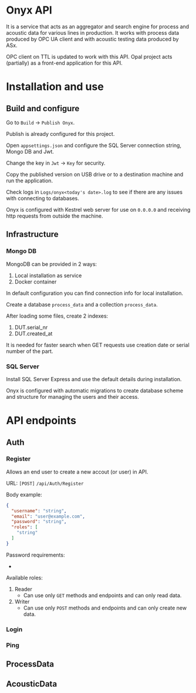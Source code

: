 # Onyx API

It is a service that acts as an aggregator and search engine for process and acoustic data for various lines in production. It works with process data produced by OPC UA client and with acoustic testing data produced by ASx.

OPC client on TTL is updated to work with this API. Opal project acts (partially) as a front-end application for this API.

# Installation and use

## Build and configure

Go to `Build` -> `Publish Onyx`.

Publish is already configured for this project.

Open `appsettings.json` and configure the SQL Server connection string, Mongo DB and Jwt.

Change the key in `Jwt` -> `Key` for security.

Copy the published version on USB drive or to a destination machine and run the application.

Check logs in `Logs/onyx<today's date>.log` to see if there are any issues with connecting to databases.

Onyx is configured with Kestrel web server for use on `0.0.0.0` and receiving http requests from outside the machine.

## Infrastructure

### Mongo DB

MongoDB can be provided in 2 ways:

1. Local installation as service
2. Docker container

In default configuration you can find connection info for local installation.

Create a database `process_data` and a collection `process_data`.

After loading some files, create 2 indexes:

1. DUT.serial_nr
2. DUT.created_at

It is needed for faster search when GET requests use creation date or serial number of the part.

### SQL Server

Install SQL Server Express and use the default details during installation.

Onyx is configured with automatic migrations to create database scheme and structure for managing the users and their access.


# API endpoints

## Auth

### Register

Allows an end user to create a new accout (or user) in API.

URL: `[POST]` `/api/Auth/Register`

Body example:

```json
{
  "username": "string",
  "email": "user@example.com",
  "password": "string",
  "roles": [
    "string"
  ]
}
```

Password requirements:

- 

Available roles:

1. Reader
   - Can use only `GET` methods and endpoints and can only read data.
2. Writer
   - Can use only `POST` methods and endpoints and can only create new data.

### Login

### Ping

## ProcessData

## AcousticData